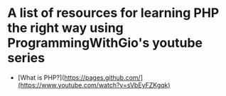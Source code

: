# A list of resources for learning PHP the right way using ProgrammingWithGio's youtube series

- [What is PHP?](https://pages.github.com/](https://www.youtube.com/watch?v=sVbEyFZKgqk)
